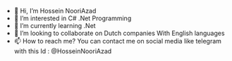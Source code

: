 - 👋 Hi, I’m Hossein NooriAzad
- 👀 I’m interested in C# .Net Programming
- 🌱 I’m currently learning .Net
- 💞️ I’m looking to collaborate on Dutch companies With English languages
- 📫 How to reach me?
You can contact me on social media like telegram with this Id : @HosseinNooriAzad


